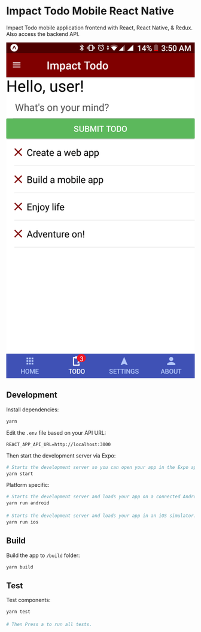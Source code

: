 # Impact Todo Mobile React Native

Impact Todo mobile application frontend with React, React Native, & Redux. Also access the backend API.

![Screenshot](./assets/screenshot.png)

## Development

Install dependencies:

```sh
yarn
```

Edit the `.env` file based on your API URL:

```
REACT_APP_API_URL=http://localhost:3000
```

Then start the development server via Expo:

```sh
# Starts the development server so you can open your app in the Expo app on your phone.
yarn start
```

Platform specific:

```sh
# Starts the development server and loads your app on a connected Android device or emulator. Requires Android build tools.
yarn run android

# Starts the development server and loads your app in an iOS simulator. Mac only, requires Xcode.
yarn run ios
```

## Build

Build the app to `/build` folder:

```sh
yarn build
```

## Test

Test components:

```sh
yarn test

# Then Press a to run all tests.
```
